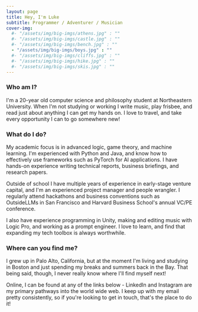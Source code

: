 ```yaml
---
layout: page
title: Hey, I'm Luke
subtitle: Programmer / Adventurer / Musician
cover-img:
  #- "/assets/img/big-imgs/athens.jpg" : ""
  #- "/assets/img/big-imgs/castle.jpg" : ""
  #- "/assets/img/big-imgs/bench.jpg" : ""
  - "/assets/img/big-imgs/boys.jpg" : ""
  #- "/assets/img/big-imgs/cliffs.jpg" : ""
  #- "/assets/img/big-imgs/hike.jpg" : ""
  #- "/assets/img/big-imgs/skis.jpg" : ""
---
```

### Who am I?
I'm a 20-year old computer science and philosophy student at Northeastern University. When I'm not studying or working I write music, play frisbee, and read just about anything I can get my hands on. I love to travel, and take every opportunity I can to go somewhere new!


### What do I do?
My academic focus is in advanced logic, game theory, and machine learning. I'm experienced with Python and Java, and know how to effectively use frameworks such as PyTorch for AI applications. I have hands-on experience writing technical reports, business briefings, and research papers. 

Outside of school I have multiple years of experience in early-stage venture capital, and I'm an experienced project manager and people wrangler. I regularly attend hackathons and business conventions such as OutsideLLMs in San Francisco and Harvard Business School's annual VC/PE conference. 

I also have experience programming in Unity, making and editing music with Logic Pro, and working as a prompt engineer. I love to learn, and find that expanding my tech toolbox is always worthwhile. 

### Where can you find me?
I grew up in Palo Alto, California, but at the moment I'm living and studying in Boston and just spending my breaks and summers back in the Bay. That being said, though, I never really know where I'll find myself next!

Online, I can be found at any of the links below - LinkedIn and Instagram are my primary pathways into the world wide web. I keep up with my email pretty consistently, so if you're looking to get in touch, that's the place to do it!